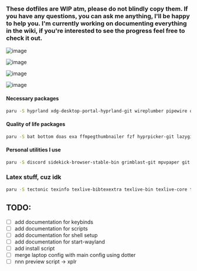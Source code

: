 ### These dotfiles are WIP atm, please do not blindly copy them. If you have any questions, you can ask me anything, I'll be happy to help you. I'm currently working on documenting everything in the wiki, if you're interested to see the progress feel free to check it out. 

![image](https://github.com/justchokingaround/dotfiles/assets/44473782/02395452-dbb4-4a42-a9d0-ec6743004d7c)

![image](https://github.com/justchokingaround/dotfiles/assets/44473782/f34a9399-20ce-4dd2-bc96-dee64e9afc26)

![image](https://github.com/justchokingaround/dotfiles/assets/44473782/8dafcef1-dd00-4463-a944-1f4a4dae4fe6)

![image](https://github.com/justchokingaround/dotfiles/assets/44473782/29e37b2c-ad91-456c-8d12-a08bfcc55e58)

#### Necessary packages
```sh
paru -S hyprland xdg-desktop-portal-hyprland-git wireplumber pipewire qt5-wayland qt6-wayland polkit-gnome playerctl slurp wl-clipboard libsixel pamixer networkmanager eww-wayland neovim
```

#### Quality of life packages
```sh
paru -S bat bottom doas exa ffmpegthumbnailer fzf hyprpicker-git lazygit mlocate mpd mpdris2 nautilus nsxiv pavucontrol swappy starship wev zoxide zsh ffmpeg
```

#### Personal utilities I use
```sh
paru -S discord sidekick-browser-stable-bin grimblast-git mpvpaper git mako mpv socat neovim rofi spotify-player alacritty-sixel-git wezterm wf-recorder zathura zathura-pdf-mupdf phocus-gtk-theme-git xplr nwg-looks we10x-icon-theme-git copyq geticons swww
```

### Latex stuff, cuz idk
```sh
paru -S tectonic texinfo texlive-bibtexextra texlive-bin texlive-core texlive-fontsextra texlive-formatsextra texlive-latexextra texlive-pictures texlive-science 
```

## TODO: 
- [ ] add documentation for keybinds
- [ ] add documentation for scripts
- [ ] add documentation for shell setup
- [ ] add documentation for start-wayland
- [ ] add install script
- [ ] merge laptop config with main config using dotter
- [ ] nnn preview script -> xplr
